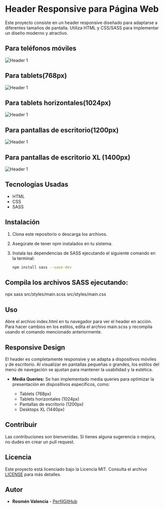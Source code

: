 # Header Responsive para Página Web

Este proyecto consiste en un header responsive diseñado para adaptarse a diferentes tamaños de pantalla. Utiliza HTML y CSS/SASS para implementar un diseño moderno y atractivo.

## Para teléfonos móviles
![Header 1](Elearning-Landing-Page-MOVIL.png)

## Para tablets(768px)
![Header 1](Elearning-Landing-Page768.png)

## Para tablets horizontales(1024px)
![Header 1](Elearning-Landing-Page1024.png)

## Para pantallas de escritorio(1200px)
![Header 1](Elearning-Landing-Page1200.png)

## Para pantallas de escritorio XL (1400px)
![Header 1](Elearning-Landing-Page1440.png)

## Tecnologías Usadas

- HTML
- CSS
- SASS

## Instalación

1. Clona este repositorio o descarga los archivos.
2. Asegúrate de tener npm instalados en tu sistema.
3. Instala las dependencias de SASS ejecutando el siguiente comando en la terminal:

   ```bash
   npm install sass --save-dev
   ```
   
## Compila los archivos SASS ejecutando:

npx sass src/styles/main.scss src/styles/main.css

## Uso
Abre el archivo index.html en tu navegador para ver el header en acción.
Para hacer cambios en los estilos, edita el archivo main.scss y recompila usando el comando mencionado anteriormente.

## Responsive Design
El header es completamente responsive y se adapta a dispositivos móviles y de escritorio. Al visualizar en pantallas pequeñas o grandes, los estilos del menú de navegación se ajustan para mantener la usabilidad y la estética.

- **Media Queries:** Se han implementado media queries para optimizar la presentación en dispositivos específicos, como:

  - Tablets (768px)
  - Tablets horizontales (1024px)
  - Pantallas de escritorio (1200px)
  - Desktops XL (1440px)

## Contribuir
Las contribuciones son bienvenidas. Si tienes alguna sugerencia o mejora, no dudes en crear un pull request.

## Licencia
Este proyecto está licenciado bajo la Licencia MIT. Consulta el archivo [LICENSE](LICENSE) para más detalles.

## Autor

- **Rosmén Valencia** - [PerfilGitHub](https://github.com/RosmenPro)
